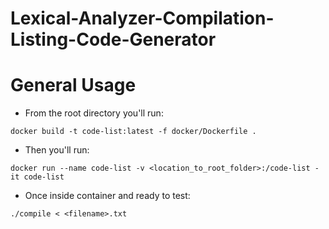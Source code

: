 # Lexical-Analyzer-Compilation-Listing-Code-Generator

# General Usage
- From the root directory you'll run:
```
docker build -t code-list:latest -f docker/Dockerfile .
```
- Then you'll run:
```
docker run --name code-list -v <location_to_root_folder>:/code-list -it code-list
```
- Once inside container and ready to test:
```
./compile < <filename>.txt
```
